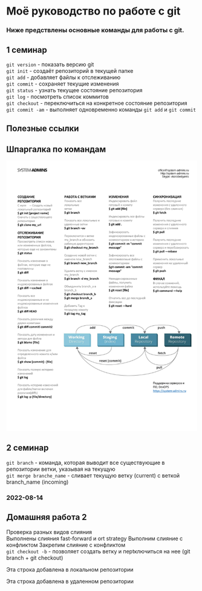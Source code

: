 # Моё руководство по работе с git

### Ниже предствлены основные команды для работы с git.

## 1 семинар

`git version` - показать версию git  
`git init` - создаёт репозиторий в текущей папке  
`git add` - добавляет файлы к отслеживанию  
`git commit` - сохраняет текущие изменения  
`git status` - узнать текущее состояние репозитория   
`git log` - посмотреть список коммитов  
`git checkout` - переключиться на конкретное состояние репозитория  
`git commit -am` - выполняет одновременно команды `git add` и `git commit`

## Полезные ссылки
[Официальный сайт git]: (https://git-scm.com/)  

## Шпаргалка по командам
![](/images/git-cheatheet.jpeg)

## 2 семинар


`git branch` - команда, которая выводит все существующие в репозитории ветки, указывая на текущую  
`git merge branche_name` - сливает текущую ветку (current) с веткой branch_name (incoming)

### 2022-08-14

## Домашняя работа 2

Проверка разных видов слияния  
Выполнены слияния fast-forward и ort strategy
Выполним слияние с конфликтом
Закрепим слияние с конфликтом  
`git checkout -b` - позволяет создать ветку и перtключиться на нее (git branch + git checkout)

Эта строка добавлена в локальном репозитории

Эта строка добавлена в удаленном репозитории
